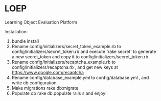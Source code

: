LOEP
====

Learning Object Evaluation Platform

Installation:

1. bundle install
2. Rename config/initializers/secret_token_example.rb to config/initializers/secret_token.rb and execute 'rake secret' to generate a new secret_token and copy it to config/initializers/secret_token.rb
3. Rename config/initializers/recaptcha_example.rb to config/initializers/recaptcha.rb , and get new keys at https://www.google.com/recaptcha
4. Rename config/database_example.yml to config/database.yml , and write db configuration
5. Make migrations rake db:migrate
6. Populate db rake db:populate
rails s and enjoy!



